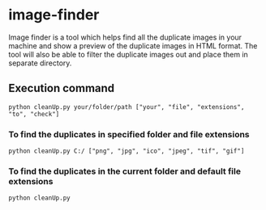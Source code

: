 # image-finder
Image finder is a tool which helps find all the duplicate images in your machine and show a preview of the duplicate images in HTML format. The tool will also be able to filter the duplicate images out and place them in separate directory.

## Execution command
```console
python cleanUp.py your/folder/path ["your", "file", "extensions", "to", "check"]
```

### To find the duplicates in specified folder and file extensions
```console
python cleanUp.py C:/ ["png", "jpg", "ico", "jpeg", "tif", "gif"]
```

### To find the duplicates in the current folder and default file extensions
```console
python cleanUp.py
```


